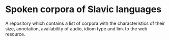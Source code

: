 # Spoken corpora of Slavic languages
A repository which contains a list of corpora with the characteristics of their size, annotation, availability of audio, idiom type and link to the web resource.
